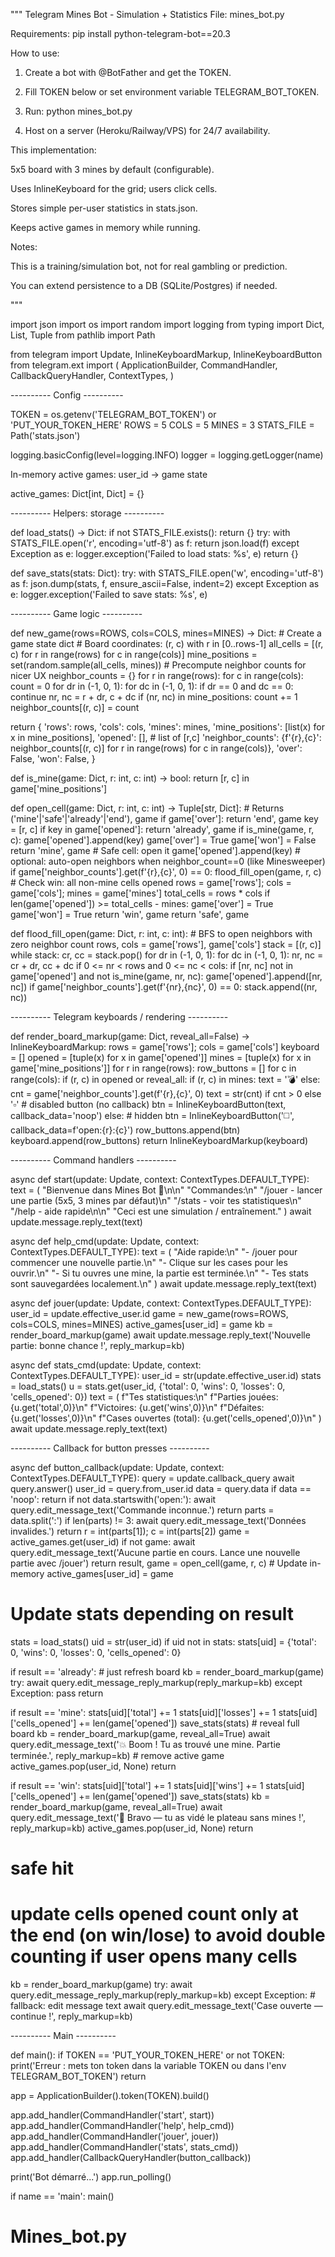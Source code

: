 """ Telegram Mines Bot - Simulation + Statistics File: mines_bot.py

Requirements: pip install python-telegram-bot==20.3

How to use:

1. Create a bot with @BotFather and get the TOKEN.


2. Fill TOKEN below or set environment variable TELEGRAM_BOT_TOKEN.


3. Run: python mines_bot.py


4. Host on a server (Heroku/Railway/VPS) for 24/7 availability.



This implementation:

5x5 board with 3 mines by default (configurable).

Uses InlineKeyboard for the grid; users click cells.

Stores simple per-user statistics in stats.json.

Keeps active games in memory while running.


Notes:

This is a training/simulation bot, not for real gambling or prediction.

You can extend persistence to a DB (SQLite/Postgres) if needed.


"""

import json import os import random import logging from typing import Dict, List, Tuple from pathlib import Path

from telegram import Update, InlineKeyboardMarkup, InlineKeyboardButton from telegram.ext import ( ApplicationBuilder, CommandHandler, CallbackQueryHandler, ContextTypes, )

---------- Config ----------

TOKEN = os.getenv('TELEGRAM_BOT_TOKEN') or 'PUT_YOUR_TOKEN_HERE' ROWS = 5 COLS = 5 MINES = 3 STATS_FILE = Path('stats.json')

logging.basicConfig(level=logging.INFO) logger = logging.getLogger(name)

In-memory active games: user_id -> game state

active_games: Dict[int, Dict] = {}

---------- Helpers: storage ----------

def load_stats() -> Dict: if not STATS_FILE.exists(): return {} try: with STATS_FILE.open('r', encoding='utf-8') as f: return json.load(f) except Exception as e: logger.exception('Failed to load stats: %s', e) return {}

def save_stats(stats: Dict): try: with STATS_FILE.open('w', encoding='utf-8') as f: json.dump(stats, f, ensure_ascii=False, indent=2) except Exception as e: logger.exception('Failed to save stats: %s', e)

---------- Game logic ----------

def new_game(rows=ROWS, cols=COLS, mines=MINES) -> Dict: # Create a game state dict # Board coordinates: (r, c) with r in [0..rows-1] all_cells = [(r, c) for r in range(rows) for c in range(cols)] mine_positions = set(random.sample(all_cells, mines)) # Precompute neighbor counts for nicer UX neighbor_counts = {} for r in range(rows): for c in range(cols): count = 0 for dr in (-1, 0, 1): for dc in (-1, 0, 1): if dr == 0 and dc == 0: continue nr, nc = r + dr, c + dc if (nr, nc) in mine_positions: count += 1 neighbor_counts[(r, c)] = count

return {
    'rows': rows,
    'cols': cols,
    'mines': mines,
    'mine_positions': [list(x) for x in mine_positions],
    'opened': [],  # list of [r,c]
    'neighbor_counts': {f'{r},{c}': neighbor_counts[(r, c)] for r in range(rows) for c in range(cols)},
    'over': False,
    'won': False,
}

def is_mine(game: Dict, r: int, c: int) -> bool: return [r, c] in game['mine_positions']

def open_cell(game: Dict, r: int, c: int) -> Tuple[str, Dict]: # Returns ('mine'|'safe'|'already'|'end'), game if game['over']: return 'end', game key = [r, c] if key in game['opened']: return 'already', game if is_mine(game, r, c): game['opened'].append(key) game['over'] = True game['won'] = False return 'mine', game # Safe cell: open it game['opened'].append(key) # optional: auto-open neighbors when neighbor_count==0 (like Minesweeper) if game['neighbor_counts'].get(f'{r},{c}', 0) == 0: flood_fill_open(game, r, c) # Check win: all non-mine cells opened rows = game['rows']; cols = game['cols']; mines = game['mines'] total_cells = rows * cols if len(game['opened']) >= total_cells - mines: game['over'] = True game['won'] = True return 'win', game return 'safe', game

def flood_fill_open(game: Dict, r: int, c: int): # BFS to open neighbors with zero neighbor count rows, cols = game['rows'], game['cols'] stack = [(r, c)] while stack: cr, cc = stack.pop() for dr in (-1, 0, 1): for dc in (-1, 0, 1): nr, nc = cr + dr, cc + dc if 0 <= nr < rows and 0 <= nc < cols: if [nr, nc] not in game['opened'] and not is_mine(game, nr, nc): game['opened'].append([nr, nc]) if game['neighbor_counts'].get(f'{nr},{nc}', 0) == 0: stack.append((nr, nc))

---------- Telegram keyboards / rendering ----------

def render_board_markup(game: Dict, reveal_all=False) -> InlineKeyboardMarkup: rows = game['rows']; cols = game['cols'] keyboard = [] opened = [tuple(x) for x in game['opened']] mines = [tuple(x) for x in game['mine_positions']] for r in range(rows): row_buttons = [] for c in range(cols): if (r, c) in opened or reveal_all: if (r, c) in mines: text = '💣' else: cnt = game['neighbor_counts'].get(f'{r},{c}', 0) text = str(cnt) if cnt > 0 else '▫️' # disabled button (no callback) btn = InlineKeyboardButton(text, callback_data='noop') else: # hidden btn = InlineKeyboardButton('◻️', callback_data=f'open:{r}:{c}') row_buttons.append(btn) keyboard.append(row_buttons) return InlineKeyboardMarkup(keyboard)

---------- Command handlers ----------

async def start(update: Update, context: ContextTypes.DEFAULT_TYPE): text = ( "Bienvenue dans Mines Bot 🎲\n\n" "Commandes:\n" "/jouer - lancer une partie (5x5, 3 mines par défaut)\n" "/stats - voir tes statistiques\n" "/help - aide rapide\n\n" "Ceci est une simulation / entraînement." ) await update.message.reply_text(text)

async def help_cmd(update: Update, context: ContextTypes.DEFAULT_TYPE): text = ( "Aide rapide:\n" "- /jouer pour commencer une nouvelle partie.\n" "- Clique sur les cases pour les ouvrir.\n" "- Si tu ouvres une mine, la partie est terminée.\n" "- Tes stats sont sauvegardées localement.\n" ) await update.message.reply_text(text)

async def jouer(update: Update, context: ContextTypes.DEFAULT_TYPE): user_id = update.effective_user.id game = new_game(rows=ROWS, cols=COLS, mines=MINES) active_games[user_id] = game kb = render_board_markup(game) await update.message.reply_text('Nouvelle partie: bonne chance !', reply_markup=kb)

async def stats_cmd(update: Update, context: ContextTypes.DEFAULT_TYPE): user_id = str(update.effective_user.id) stats = load_stats() u = stats.get(user_id, {'total': 0, 'wins': 0, 'losses': 0, 'cells_opened': 0}) text = ( f"Tes statistiques:\n" f"Parties jouées: {u.get('total',0)}\n" f"Victoires: {u.get('wins',0)}\n" f"Défaites: {u.get('losses',0)}\n" f"Cases ouvertes (total): {u.get('cells_opened',0)}\n" ) await update.message.reply_text(text)

---------- Callback for button presses ----------

async def button_callback(update: Update, context: ContextTypes.DEFAULT_TYPE): query = update.callback_query await query.answer() user_id = query.from_user.id data = query.data if data == 'noop': return if not data.startswith('open:'): await query.edit_message_text('Commande inconnue.') return parts = data.split(':') if len(parts) != 3: await query.edit_message_text('Données invalides.') return r = int(parts[1]); c = int(parts[2]) game = active_games.get(user_id) if not game: await query.edit_message_text('Aucune partie en cours. Lance une nouvelle partie avec /jouer') return result, game = open_cell(game, r, c) # Update in-memory active_games[user_id] = game

# Update stats depending on result
stats = load_stats()
uid = str(user_id)
if uid not in stats:
    stats[uid] = {'total': 0, 'wins': 0, 'losses': 0, 'cells_opened': 0}

if result == 'already':
    # just refresh board
    kb = render_board_markup(game)
    try:
        await query.edit_message_reply_markup(reply_markup=kb)
    except Exception:
        pass
    return

if result == 'mine':
    stats[uid]['total'] += 1
    stats[uid]['losses'] += 1
    stats[uid]['cells_opened'] += len(game['opened'])
    save_stats(stats)
    # reveal full board
    kb = render_board_markup(game, reveal_all=True)
    await query.edit_message_text('💥 Boom ! Tu as trouvé une mine. Partie terminée.', reply_markup=kb)
    # remove active game
    active_games.pop(user_id, None)
    return

if result == 'win':
    stats[uid]['total'] += 1
    stats[uid]['wins'] += 1
    stats[uid]['cells_opened'] += len(game['opened'])
    save_stats(stats)
    kb = render_board_markup(game, reveal_all=True)
    await query.edit_message_text('🎉 Bravo — tu as vidé le plateau sans mines !', reply_markup=kb)
    active_games.pop(user_id, None)
    return

# safe hit
# update cells opened count only at the end (on win/lose) to avoid double counting if user opens many cells
kb = render_board_markup(game)
try:
    await query.edit_message_reply_markup(reply_markup=kb)
except Exception:
    # fallback: edit message text
    await query.edit_message_text('Case ouverte — continue !', reply_markup=kb)

---------- Main ----------

def main(): if TOKEN == 'PUT_YOUR_TOKEN_HERE' or not TOKEN: print('Erreur : mets ton token dans la variable TOKEN ou dans l'env TELEGRAM_BOT_TOKEN') return

app = ApplicationBuilder().token(TOKEN).build()

app.add_handler(CommandHandler('start', start))
app.add_handler(CommandHandler('help', help_cmd))
app.add_handler(CommandHandler('jouer', jouer))
app.add_handler(CommandHandler('stats', stats_cmd))
app.add_handler(CallbackQueryHandler(button_callback))

print('Bot démarré...')
app.run_polling()

if name == 'main': main()

# Mines_bot.py
